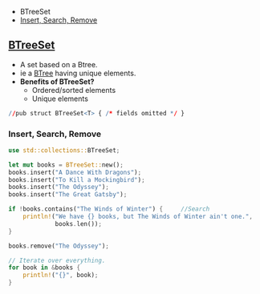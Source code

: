 - BTreeSet
- [Insert, Search, Remove](#i)

## [BTreeSet](https://doc.rust-lang.org/std/collections/struct.BTreeSet.html)
- A set based on a Btree.
- ie a [BTree](/DS_Questions/Data_Structures/Trees/SelfBalancedBST/BTree) having unique elements.
- **Benefits of BTreeSet?**
  - Ordered/sorted elements
  - Unique elements
```r
//pub struct BTreeSet<T> { /* fields omitted */ }
```

<a name=i></a>
### Insert, Search, Remove
```rs
use std::collections::BTreeSet;

let mut books = BTreeSet::new();
books.insert("A Dance With Dragons");
books.insert("To Kill a Mockingbird");
books.insert("The Odyssey");
books.insert("The Great Gatsby");

if !books.contains("The Winds of Winter") {     //Search
    println!("We have {} books, but The Winds of Winter ain't one.",
             books.len());
}

books.remove("The Odyssey");

// Iterate over everything.
for book in &books {
    println!("{}", book);
}
```
